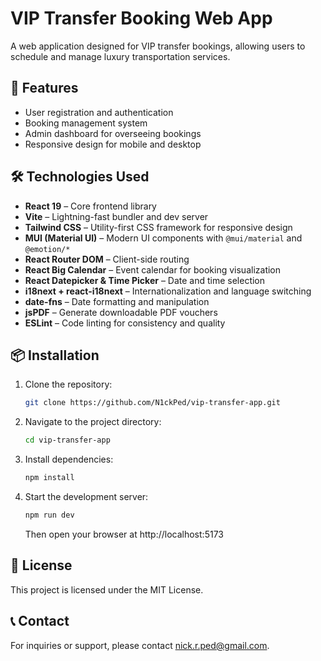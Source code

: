 # VIP Transfer Booking Web App

A web application designed for VIP transfer bookings, allowing users to schedule and manage luxury transportation services.

## 🚀 Features

- User registration and authentication
- Booking management system
- Admin dashboard for overseeing bookings
- Responsive design for mobile and desktop

## 🛠️ Technologies Used

- **React 19** – Core frontend library
- **Vite** – Lightning-fast bundler and dev server
- **Tailwind CSS** – Utility-first CSS framework for responsive design
- **MUI (Material UI)** – Modern UI components with `@mui/material` and `@emotion/*`
- **React Router DOM** – Client-side routing
- **React Big Calendar** – Event calendar for booking visualization
- **React Datepicker & Time Picker** – Date and time selection
- **i18next + react-i18next** – Internationalization and language switching
- **date-fns** – Date formatting and manipulation
- **jsPDF** – Generate downloadable PDF vouchers
- **ESLint** – Code linting for consistency and quality

## 📦 Installation

1. Clone the repository:
   ```bash
   git clone https://github.com/N1ckPed/vip-transfer-app.git
   
2. Navigate to the project directory:
   ```bash
   cd vip-transfer-app
   
3. Install dependencies:
   ```bash
   npm install

4. Start the development server:
   ```bash
   npm run dev
   ```
   Then open your browser at http://localhost:5173

## 📄 License
This project is licensed under the MIT License.

## 📞 Contact
For inquiries or support, please contact nick.r.ped@gmail.com.
